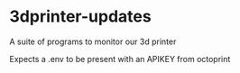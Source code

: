 # 3dprinter-updates
A suite of programs to monitor our 3d printer

Expects a .env to be present with an APIKEY from octoprint